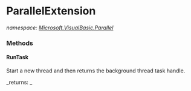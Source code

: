 ﻿
# ParallelExtension
_namespace: [Microsoft.VisualBasic.Parallel](N-Microsoft.VisualBasic.Parallel.md)_



### Methods

#### RunTask
Start a new thread and then returns the background thread task handle.

_returns: _



